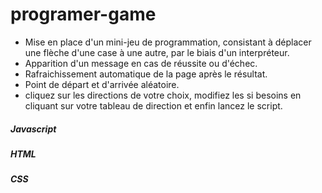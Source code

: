 # programer-game

- Mise en place d'un mini-jeu de programmation, consistant à déplacer une flèche d'une case à une autre, par le biais d'un interpréteur.
- Apparition d'un message en cas de réussite ou d'échec.
- Rafraichissement automatique de la page après le résultat. 
- Point de départ et d'arrivée aléatoire.
- cliquez sur les directions de votre choix, modifiez les si besoins en cliquant sur votre tableau de direction et enfin lancez le script.

##### Javascript
##### HTML
##### CSS

